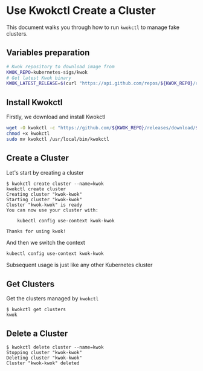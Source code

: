 # Use Kwokctl Create a Cluster

This document walks you through how to run `kwokctl` to manage fake clusters.

## Variables preparation

``` bash
# Kwok repository to download image from
KWOK_REPO=kubernetes-sigs/kwok
# Get latest Kwok binary
KWOK_LATEST_RELEASE=$(curl "https://api.github.com/repos/${KWOK_REPO}/releases/latest" | jq -r '.tag_name')
```

## Install Kwokctl

Firstly, we download and install Kwokctl

``` bash
wget -O kwokctl -c "https://github.com/${KWOK_REPO}/releases/download/${KWOK_LATEST_RELEASE}/kwokctl-$(go env GOOS)-$(go env GOARCH)"
chmod +x kwokctl
sudo mv kwokctl /usr/local/bin/kwokctl
```

## Create a Cluster

Let's start by creating a cluster

``` console
$ kwokctl create cluster --name=kwok
kwokctl create cluster
Creating cluster "kwok-kwok"
Starting cluster "kwok-kwok"
Cluster "kwok-kwok" is ready
You can now use your cluster with:

    kubectl config use-context kwok-kwok

Thanks for using kwok!
```

And then we switch the context

``` bash
kubectl config use-context kwok-kwok
```

Subsequent usage is just like any other Kubernetes cluster

## Get Clusters

Get the clusters managed by `kwokctl`

```console
$ kwokctl get clusters
kwok
```

## Delete a Cluster

``` console
$ kwokctl delete cluster --name=kwok
Stopping cluster "kwok-kwok"
Deleting cluster "kwok-kwok"
Cluster "kwok-kwok" deleted
```
